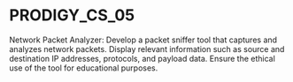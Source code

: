 # PRODIGY_CS_05
Network Packet Analyzer:
Develop a packet sniffer tool that captures and analyzes network packets. Display relevant information such as source and destination IP addresses, protocols, and payload data.
Ensure the ethical use of the tool for educational purposes.
